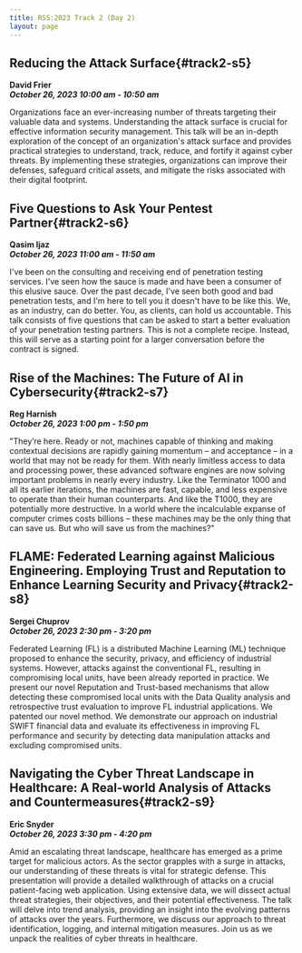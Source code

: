 ```yaml
---
title: RSS:2023 Track 2 (Day 2)
layout: page
---
```


## Reducing the Attack Surface{#track2-s5}
**David Frier<br>
*October 26, 2023 10:00 am - 10:50 am***

Organizations face an ever-increasing number of threats targeting their valuable data and systems. Understanding the attack surface is crucial for effective information security management. This talk will be an in-depth exploration of the concept of an organization's attack surface and provides practical strategies to understand, track, reduce, and fortify it against cyber threats. By implementing these strategies, organizations can improve their defenses, safeguard critical assets, and mitigate the risks associated with their digital footprint.

## Five Questions to Ask Your Pentest Partner{#track2-s6}
**Qasim Ijaz<br>
*October 26, 2023 11:00 am - 11:50 am***

I've been on the consulting and receiving end of penetration testing services. I've seen how the sauce is made and have been a consumer of this elusive sauce. Over the past decade, I've seen both good and bad penetration tests, and I'm here to tell you it doesn't have to be like this. We, as an industry, can do better. You, as clients, can hold us accountable. This talk consists of five questions that can be asked to start a better evaluation of your penetration testing partners. This is not a complete recipe. Instead, this will serve as a starting point for a larger conversation before the contract is signed.

## Rise of the Machines: The Future of AI in Cybersecurity{#track2-s7}
**Reg Harnish<br>
*October 26, 2023 1:00 pm - 1:50 pm***

"They’re here. Ready or not, machines capable of thinking and making contextual decisions are rapidly gaining momentum – and acceptance – in a world that may not be ready for them. With nearly limitless access to data and processing power, these advanced software engines are now solving important problems in nearly every industry. Like the Terminator 1000 and all its earlier iterations, the machines are fast, capable, and less expensive to operate than their human counterparts. And like the T1000, they are potentially more destructive.
In a world where the incalculable expanse of computer crimes costs billions – these machines may be the only thing that can save us. But who will save us from the machines?"

## FLAME: Federated Learning against Malicious Engineering. Employing Trust and Reputation to Enhance Learning Security and Privacy{#track2-s8}    
**Sergei Chuprov<br>
*October 26, 2023 2:30 pm - 3:20 pm***

Federated Learning (FL) is a distributed Machine Learning (ML) technique proposed to enhance the security, privacy, and efficiency of industrial systems. However, attacks against the conventional FL, resulting in compromising local units, have been already reported in practice. We present our novel Reputation and Trust-based mechanisms that allow detecting these compromised local units with the Data Quality analysis and retrospective trust evaluation to improve FL industrial applications. We patented our novel method. We demonstrate our approach on industrial SWIFT financial data and evaluate its effectiveness in improving FL performance and security by detecting data manipulation attacks and excluding compromised units.

## Navigating the Cyber Threat Landscape in Healthcare: A Real-world Analysis of Attacks and Countermeasures{#track2-s9}
**Eric Snyder<br>
*October 26, 2023 3:30 pm - 4:20 pm***

Amid an escalating threat landscape, healthcare has emerged as a prime target for malicious actors. As the sector grapples with a surge in attacks, our understanding of these threats is vital for strategic defense. This presentation will provide a detailed walkthrough of attacks on a crucial patient-facing web application. Using extensive data, we will dissect actual threat strategies, their objectives, and their potential effectiveness. The talk will delve into trend analysis, providing an insight into the evolving patterns of attacks over the years. Furthermore, we discuss our approach to threat identification, logging, and internal mitigation measures. Join us as we unpack the realities of cyber threats in healthcare.
